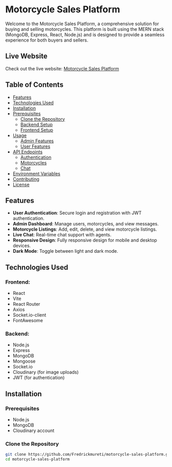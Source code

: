 # Motorcycle Sales Platform

Welcome to the Motorcycle Sales Platform, a comprehensive solution for buying and selling motorcycles. This platform is built using the MERN stack (MongoDB, Express, React, Node.js) and is designed to provide a seamless experience for both buyers and sellers.

## Live Website

Check out the live website: [Motorcycle Sales Platform](https://motorcycle-arena.vercel.app)

## Table of Contents

- [Features](#features)
- [Technologies Used](#technologies-used)
- [Installation](#installation)
- [Prerequisites](#prerequisites)
  - [Clone the Repository](#clone-the-repository)
  - [Backend Setup](#backend-setup)
  - [Frontend Setup](#frontend-setup)
- [Usage](#usage)
  - [Admin Features](#admin-features)
  - [User Features](#user-features)
- [API Endpoints](#api-endpoints)
  - [Authentication](#authentication)
  - [Motorcycles](#motorcycles)
  - [Chat](#chat)
- [Environment Variables](#environment-variables)
- [Contributing](#contributing)
- [License](#license)

## Features

- **User Authentication**: Secure login and registration with JWT authentication.
- **Admin Dashboard**: Manage users, motorcycles, and view messages.
- **Motorcycle Listings**: Add, edit, delete, and view motorcycle listings.
- **Live Chat**: Real-time chat support with agents.
- **Responsive Design**: Fully responsive design for mobile and desktop devices.
- **Dark Mode**: Toggle between light and dark mode.

## Technologies Used

### Frontend:

- React
- Vite
- React Router
- Axios
- Socket.io-client
- FontAwesome

### Backend:

- Node.js
- Express
- MongoDB
- Mongoose
- Socket.io
- Cloudinary (for image uploads)
- JWT (for authentication)

## Installation

### Prerequisites

- Node.js
- MongoDB
- Cloudinary account

### Clone the Repository

```bash
git clone https://github.com/Fredrickmureti/motorcycle-sales-platform.git
cd motorcycle-sales-platform
